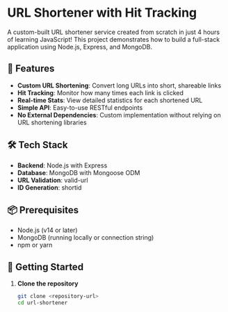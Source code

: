 # URL Shortener with Hit Tracking

A custom-built URL shortener service created from scratch in just 4 hours of learning JavaScript! This project demonstrates how to build a full-stack application using Node.js, Express, and MongoDB.

## 🚀 Features

- **Custom URL Shortening**: Convert long URLs into short, shareable links
- **Hit Tracking**: Monitor how many times each link is clicked
- **Real-time Stats**: View detailed statistics for each shortened URL
- **Simple API**: Easy-to-use RESTful endpoints
- **No External Dependencies**: Custom implementation without relying on URL shortening libraries

## 🛠️ Tech Stack

- **Backend**: Node.js with Express
- **Database**: MongoDB with Mongoose ODM
- **URL Validation**: valid-url
- **ID Generation**: shortid

## 📦 Prerequisites

- Node.js (v14 or later)
- MongoDB (running locally or connection string)
- npm or yarn

## 🚀 Getting Started

1. **Clone the repository**
   ```bash
   git clone <repository-url>
   cd url-shortener
